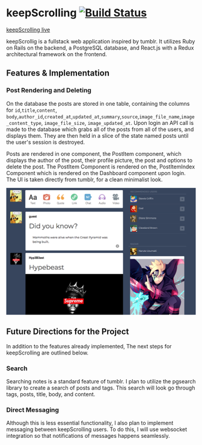 # keepScrolling [![Build Status](https://travis-ci.org/tbuchannan/keepScrolling.svg?branch=master)](https://travis-ci.org/tbuchannan/keepScrolling)

[keepScrolling live][heroku]

[heroku]:https://keep-scrolling.herokuapp.com

keepScrollig is a fullstack web application inspired by tumblr. It utilizes Ruby on Rails on the backend, a PostgreSQL database, and React.js with a Redux architectural framework on the frontend.  

## Features & Implementation

### Post Rendering and Deleting
  On the database the posts are stored in one table, containing the columns for `id`,`title`,`content`,
`body`,`author_id`,`created_at`,`updated_at`,`summary`,`source`,`image_file_name`,`image_content_type`,
`image_file_size`, `image_updated_at`. Upon login  an API call is made to the database which grabs all of the posts from all of the users, and displays them. They are then held in a slice of the state named posts until the user's session is destroyed.

Posts are rendered in one component, the PostItem component, which displays the author of the post, their profile picture, the post and options to delete the post. The PostItem Component is rendered on the, PostItemIndex Component which is rendered on the Dashboard component upon login. The UI is taken directly from tumblr, for a clean minimalist look.

![image of dashboard](/docs/images/keepScrollingImage.png)

## Future Directions for the Project
In addition to the features already implemented, The next steps for keepScrolling are outlined below.

### Search

Searching notes is a standard feature of tumblr.  I plan to utilize the pgsearch library to create a search of posts and tags.  This search will look go through tags, posts, title, body, and content.  

### Direct Messaging

Although this is less essential functionality, I also plan to implement messaging between keepScrolling users.  To do this, I will use websocket integration so that notifications of messages happens seamlessly.
